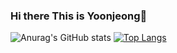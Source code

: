 ### Hi there This is Yoonjeong👋

![Anurag's GitHub stats](https://github-readme-stats.vercel.app/api?username=subakibaksu&show_icons=true&theme=panda)
[![Top Langs](https://github-readme-stats.vercel.app/api/top-langs/?username={subakibaksu(string)})](https://github.com/anuraghazra/github-readme-stats)
<!--
**subakibaksu/subakibaksu** is a ✨ _special_ ✨ repository because its `README.md` (this file) appears on your GitHub profile.

Here are some ideas to get you started:

- 🔭 I’m currently working on ...
- 🌱 I’m currently learning ...
- 👯 I’m looking to collaborate on ...
- 🤔 I’m looking for help with ...
- 💬 Ask me about ...
- 📫 How to reach me: ...
- 😄 Pronouns: ...
- ⚡ Fun fact: ...
-->
